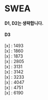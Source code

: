 # SWEA
#### D1, D2는 생략합니다.

#### D3
[x] : 1493<br>
[x] : 1860<br>
[x] : 1873<br>
[x] : 2805<br>
[x] : 3131<br>
[x] : 3142<br>
[x] : 3233<br>
[x] : 4047<br>
[x] : 4751<br>
[x] : 6190